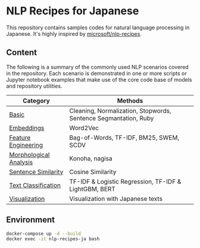 # NLP Recipes for Japanese

This repository contains samples codes for natural language processing in Japanese.
It's highly inspired by [microsoft/nlp-recipes](https://github.com/microsoft/nlp-recipes).

## Content

The following is a summary of the commonly used NLP scenarios covered in the repository. Each scenario is demonstrated in one or more scripts or Jupyter notebook examples that make use of the core code base of models and repository utilities.

|Category|Methods|
|---| --- |
|[Basic](./examples/basic)|Cleaning, Normalization, Stopwords, Sentence Segmantation, Ruby|
|[Embeddings](./examples/embeddings)|Word2Vec|
|[Feature Engineering](./examples/feature_engineering)|Bag-of-Words, TF-IDF, BM25, SWEM, SCDV|
|[Morphological Analysis](./examples/morphological_analysis)|Konoha, nagisa|
|[Sentence Similarity](./examples/sentence_similarity)|Cosine Similarity|
|[Text Classification](./examples/text_classification)|TF-IDF & Logistic Regression, TF-IDF & LightGBM, BERT|
|[Visualization](./examples/visualization)|Visualization with Japanese texts|

## Environment

```bash
docker-compose up -d --build
docker exec -it nlp-recipes-ja bash
```
